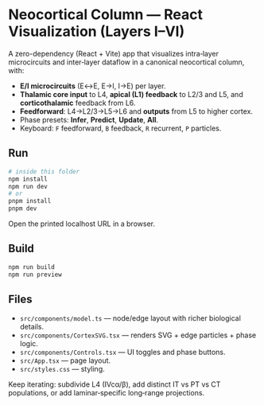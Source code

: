 # Neocortical Column — React Visualization (Layers I–VI)

A zero-dependency (React + Vite) app that visualizes intra‑layer microcircuits and inter‑layer dataflow in a canonical neocortical column, with:
- **E/I microcircuits** (E↔E, E→I, I→E) per layer.
- **Thalamic core input** to L4, **apical (L1) feedback** to L2/3 and L5, and **corticothalamic** feedback from L6.
- **Feedforward**: L4→L2/3→L5→L6 and **outputs** from L5 to higher cortex.
- Phase presets: **Infer**, **Predict**, **Update**, **All**.
- Keyboard: `F` feedforward, `B` feedback, `R` recurrent, `P` particles.

## Run

```bash
# inside this folder
npm install
npm run dev
# or
pnpm install
pnpm dev
```

Open the printed localhost URL in a browser.

## Build
```bash
npm run build
npm run preview
```

## Files
- `src/components/model.ts` — node/edge layout with richer biological details.
- `src/components/CortexSVG.tsx` — renders SVG + edge particles + phase logic.
- `src/components/Controls.tsx` — UI toggles and phase buttons.
- `src/App.tsx` — page layout.
- `src/styles.css` — styling.

Keep iterating: subdivide L4 (IVcα/β), add distinct IT vs PT vs CT populations, or add laminar‑specific long‑range projections.
